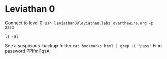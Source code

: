 # Leviathan 0

Connect to level 0: `ssh leviathan0@leviathan.labs.overthewire.org -p 2223`

`ls -al` 

See a suspicious .backup folder
`cat bookmarks.html | grep -i "pass"`
Find password PPIfmI1qsA
